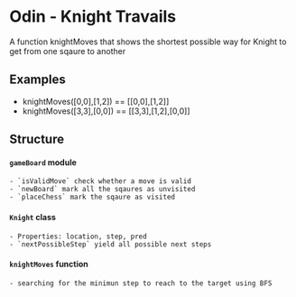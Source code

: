 # Odin - Knight Travails

 A function knightMoves that shows the shortest possible way for Knight to get from one sqaure to another

## Examples
 - knightMoves([0,0],[1,2]) == [[0,0],[1,2]]
 - knightMoves([3,3],[0,0]) == [[3,3],[1,2],[0,0]]

## Structure
####  `gameBoard` module 
    - `isValidMove` check whether a move is valid
    - `newBoard` mark all the sqaures as unvisited
    - `placeChess` mark the sqaure as visited

####  `Knight` class
    - Properties: location, step, pred
    - `nextPossibleStep` yield all possible next steps

#### `knightMoves` function
    - searching for the minimun step to reach to the target using BFS